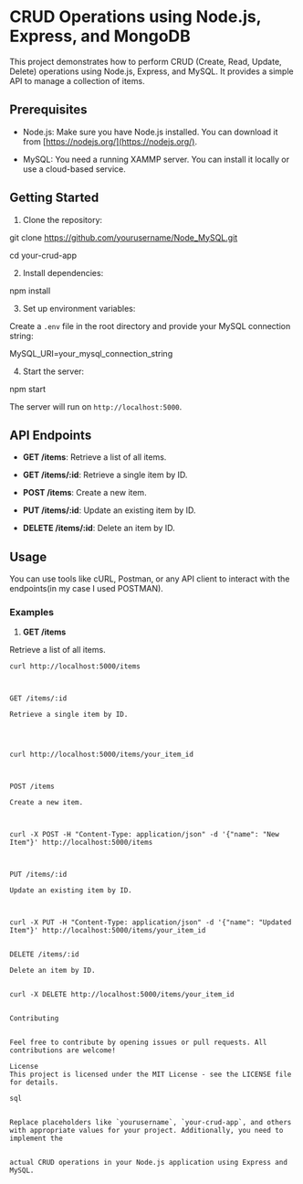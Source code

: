 # CRUD Operations using Node.js, Express, and MongoDB

This project demonstrates how to perform CRUD (Create, Read, Update, Delete) operations using Node.js, Express, and MySQL. It provides a simple API to manage a collection of items.



## Prerequisites

- Node.js: Make sure you have Node.js installed. You can download it from [https://nodejs.org/](https://nodejs.org/).


- MySQL: You need a running XAMMP server. You can install it locally or use a cloud-based service.



## Getting Started

1. Clone the repository:

git clone https://github.com/yourusername/Node_MySQL.git


cd your-crud-app


2. Install dependencies:

npm install


3. Set up environment variables:

Create a `.env` file in the root directory and provide your MySQL connection string:


MySQL_URI=your_mysql_connection_string


4. Start the server:

npm start


The server will run on `http://localhost:5000`.



## API Endpoints

- **GET /items**: Retrieve a list of all items.


- **GET /items/:id**: Retrieve a single item by ID.


- **POST /items**: Create a new item.


- **PUT /items/:id**: Update an existing item by ID.


- **DELETE /items/:id**: Delete an item by ID.

## Usage

You can use tools like cURL, Postman, or any API client to interact with the endpoints(in my case I used POSTMAN).

### Examples

1. **GET /items**

Retrieve a list of all items.

```shell
curl http://localhost:5000/items



GET /items/:id

Retrieve a single item by ID.




curl http://localhost:5000/items/your_item_id



POST /items

Create a new item.



curl -X POST -H "Content-Type: application/json" -d '{"name": "New Item"}' http://localhost:5000/items



PUT /items/:id

Update an existing item by ID.



curl -X PUT -H "Content-Type: application/json" -d '{"name": "Updated Item"}' http://localhost:5000/items/your_item_id


DELETE /items/:id

Delete an item by ID.


curl -X DELETE http://localhost:5000/items/your_item_id


Contributing


Feel free to contribute by opening issues or pull requests. All contributions are welcome!

License
This project is licensed under the MIT License - see the LICENSE file for details.

sql


Replace placeholders like `yourusername`, `your-crud-app`, and others with appropriate values for your project. Additionally, you need to implement the 


actual CRUD operations in your Node.js application using Express and MySQL. 








